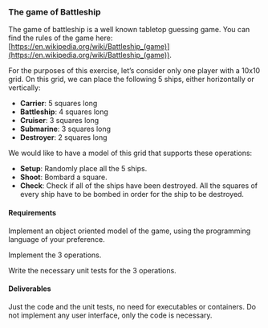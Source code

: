 ### The game of Battleship

The game of battleship is a well known tabletop guessing game. You can find the rules of the game here:
[https://en.wikipedia.org/wiki/Battleship_(game)](https://en.wikipedia.org/wiki/Battleship_(game)).

For the purposes of this exercise, let’s consider only one player with a 10x10 grid. On this grid, we can place the following 5 ships, either horizontally or vertically:

- **Carrier**: 5 squares long
- **Battleship**: 4 squares long
- **Cruiser**: 3 squares long
- **Submarine**: 3 squares long
- **Destroyer**: 2 squares long

We would like to have a model of this grid that supports these operations:

- **Setup**: Randomly place all the 5 ships.
- **Shoot**: Bombard a square.
- **Check**: Check if all of the ships have been destroyed. All the squares of every ship have to be bombed in order for the ship to be destroyed.

#### Requirements
Implement an object oriented model of the game, using the programming language of your preference.

Implement the 3 operations.

Write the necessary unit tests for the 3 operations.

#### Deliverables
Just the code and the unit tests, no need for executables or containers.
Do not implement any user interface, only the code is necessary.
